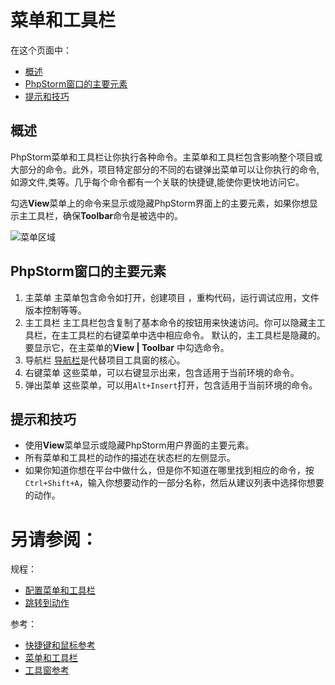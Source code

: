 # 菜单和工具栏


在这个页面中：

* [概述](#概述)
* [PhpStorm窗口的主要元素](#PhpStorm窗口的主要元素)
* [提示和技巧](#提示和技巧)


## <span id='概述'>概述</span>

PhpStorm菜单和工具栏让你执行各种命令。主菜单和工具栏包含影响整个项目或大部分的命令。此外，项目特定部分的不同的右键弹出菜单可以让你执行的命令,如源文件,类等。几乎每个命令都有一个关联的快捷键,能使你更快地访问它。

勾选**View**菜单上的命令来显示或隐藏PhpStorm界面上的主要元素，如果你想显示主工具栏，确保**Toolbar**命令是被选中的。

![菜单区域](http://image.jellychen.cn/uploads/2016/10/phpstorm_menusToolbars.png)


## <span id='PhpStorm窗口的主要元素'>PhpStorm窗口的主要元素</span>

1. 主菜单
    主菜单包含命令如打开，创建项目 ，重构代码，运行调试应用，文件版本控制等等。
2. 主工具栏
    主工具栏包含复制了基本命令的按钮用来快速访问。你可以隐藏主工具栏，在主工具栏的右键菜单中选中相应命令。
    默认的，主工具栏是隐藏的。要显示它，在主菜单的**View | Toolbar** 中勾选命令。
3. 导航栏
    [导航栏](/如何使用/常规指南/用户界面引导/导航栏.md)是代替项目工具窗的核心。
4. 右键菜单
    这些菜单，可以右键显示出来，包含适用于当前环境的命令。
5. 弹出菜单
    这些菜单，可以用`Alt+Insert`打开，包含适用于当前环境的命令。    


## <span id='提示和技巧'>提示和技巧</span>

* 使用**View**菜单显示或隐藏PhpStorm用户界面的主要元素。
* 所有菜单和工具栏的动作的描述在状态栏的左侧显示。
* 如果你知道你想在平台中做什么，但是你不知道在哪里找到相应的命令，按`Ctrl+Shift+A`，输入你想要动作的一部分名称，然后从建议列表中选择你想要的动作。


# 另请参阅：

规程：

* [配置菜单和工具栏](/如何使用/常规指南/配置项目和IDE设置/配置菜单和工具栏.md)
* [跳转到动作](/如何使用/常规指南/浏览源代码/跳转到动作.md)

参考：

* [快捷键和鼠标参考](/参考/快捷键和鼠标参考/README.md)
* [菜单和工具栏](/参考/设置参数对话框/外观行为/菜单和工具栏/README.md)
* [工具窗参考](/参考/工具窗参考/README.md)